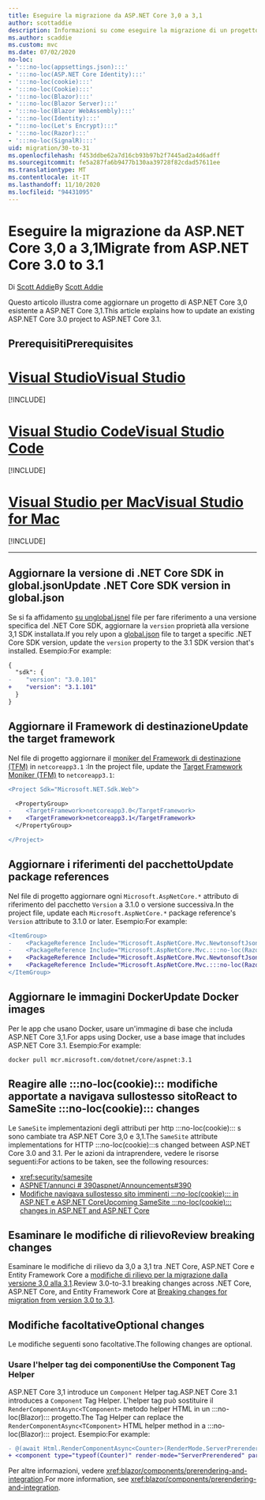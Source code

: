 ```yaml
---
title: Eseguire la migrazione da ASP.NET Core 3,0 a 3,1
author: scottaddie
description: Informazioni su come eseguire la migrazione di un progetto ASP.NET Core 3,0 ASP.NET Core 3,1.
ms.author: scaddie
ms.custom: mvc
ms.date: 07/02/2020
no-loc:
- ':::no-loc(appsettings.json):::'
- ':::no-loc(ASP.NET Core Identity):::'
- ':::no-loc(cookie):::'
- ':::no-loc(Cookie):::'
- ':::no-loc(Blazor):::'
- ':::no-loc(Blazor Server):::'
- ':::no-loc(Blazor WebAssembly):::'
- ':::no-loc(Identity):::'
- ":::no-loc(Let's Encrypt):::"
- ':::no-loc(Razor):::'
- ':::no-loc(SignalR):::'
uid: migration/30-to-31
ms.openlocfilehash: f453ddbe62a7d16cb93b97b2f7445ad2a4d6adff
ms.sourcegitcommit: fe5a287fa6b9477b130aa39728f82cdad57611ee
ms.translationtype: MT
ms.contentlocale: it-IT
ms.lasthandoff: 11/10/2020
ms.locfileid: "94431095"
---
```

# <a name="migrate-from-aspnet-core-30-to-31"></a><span data-ttu-id="bfe38-103">Eseguire la migrazione da ASP.NET Core 3,0 a 3,1</span><span class="sxs-lookup"><span data-stu-id="bfe38-103">Migrate from ASP.NET Core 3.0 to 3.1</span></span>

<span data-ttu-id="bfe38-104">Di [Scott Addie](https://github.com/scottaddie)</span><span class="sxs-lookup"><span data-stu-id="bfe38-104">By [Scott Addie](https://github.com/scottaddie)</span></span>

<span data-ttu-id="bfe38-105">Questo articolo illustra come aggiornare un progetto di ASP.NET Core 3,0 esistente a ASP.NET Core 3,1.</span><span class="sxs-lookup"><span data-stu-id="bfe38-105">This article explains how to update an existing ASP.NET Core 3.0 project to ASP.NET Core 3.1.</span></span>

## <a name="prerequisites"></a><span data-ttu-id="bfe38-106">Prerequisiti</span><span class="sxs-lookup"><span data-stu-id="bfe38-106">Prerequisites</span></span>

# <a name="visual-studio"></a>[<span data-ttu-id="bfe38-107">Visual Studio</span><span class="sxs-lookup"><span data-stu-id="bfe38-107">Visual Studio</span></span>](#tab/visual-studio)

[!INCLUDE[](~/includes/net-core-prereqs-vs-3.1.md)]

# <a name="visual-studio-code"></a>[<span data-ttu-id="bfe38-108">Visual Studio Code</span><span class="sxs-lookup"><span data-stu-id="bfe38-108">Visual Studio Code</span></span>](#tab/visual-studio-code)

[!INCLUDE[](~/includes/net-core-prereqs-vsc-3.1.md)]

# <a name="visual-studio-for-mac"></a>[<span data-ttu-id="bfe38-109">Visual Studio per Mac</span><span class="sxs-lookup"><span data-stu-id="bfe38-109">Visual Studio for Mac</span></span>](#tab/visual-studio-mac)

[!INCLUDE[](~/includes/net-core-prereqs-mac-3.1.md)]

---

## <a name="update-net-core-sdk-version-in-globaljson"></a><span data-ttu-id="bfe38-110">Aggiornare la versione di .NET Core SDK in global.json</span><span class="sxs-lookup"><span data-stu-id="bfe38-110">Update .NET Core SDK version in global.json</span></span>

<span data-ttu-id="bfe38-111">Se si fa affidamento [ su unglobal.jsnel](/dotnet/core/tools/global-json) file per fare riferimento a una versione specifica del .NET Core SDK, aggiornare la `version` proprietà alla versione 3,1 SDK installata.</span><span class="sxs-lookup"><span data-stu-id="bfe38-111">If you rely upon a [global.json](/dotnet/core/tools/global-json) file to target a specific .NET Core SDK version, update the `version` property to the 3.1 SDK version that's installed.</span></span> <span data-ttu-id="bfe38-112">Esempio:</span><span class="sxs-lookup"><span data-stu-id="bfe38-112">For example:</span></span>

```diff
{
  "sdk": {
-    "version": "3.0.101"
+    "version": "3.1.101"
  }
}
```

## <a name="update-the-target-framework"></a><span data-ttu-id="bfe38-113">Aggiornare il Framework di destinazione</span><span class="sxs-lookup"><span data-stu-id="bfe38-113">Update the target framework</span></span>

<span data-ttu-id="bfe38-114">Nel file di progetto aggiornare il [moniker del Framework di destinazione (TFM)](/dotnet/standard/frameworks) in `netcoreapp3.1` :</span><span class="sxs-lookup"><span data-stu-id="bfe38-114">In the project file, update the [Target Framework Moniker (TFM)](/dotnet/standard/frameworks) to `netcoreapp3.1`:</span></span>

```diff
<Project Sdk="Microsoft.NET.Sdk.Web">

  <PropertyGroup>
-    <TargetFramework>netcoreapp3.0</TargetFramework>
+    <TargetFramework>netcoreapp3.1</TargetFramework>
  </PropertyGroup>

</Project>
```

## <a name="update-package-references"></a><span data-ttu-id="bfe38-115">Aggiornare i riferimenti del pacchetto</span><span class="sxs-lookup"><span data-stu-id="bfe38-115">Update package references</span></span>

<span data-ttu-id="bfe38-116">Nel file di progetto aggiornare ogni `Microsoft.AspNetCore.*` attributo di riferimento del pacchetto `Version` a 3.1.0 o versione successiva.</span><span class="sxs-lookup"><span data-stu-id="bfe38-116">In the project file, update each `Microsoft.AspNetCore.*` package reference's `Version` attribute to 3.1.0 or later.</span></span> <span data-ttu-id="bfe38-117">Esempio:</span><span class="sxs-lookup"><span data-stu-id="bfe38-117">For example:</span></span>

```diff
<ItemGroup>
-    <PackageReference Include="Microsoft.AspNetCore.Mvc.NewtonsoftJson" Version="3.0.0" />
-    <PackageReference Include="Microsoft.AspNetCore.Mvc.:::no-loc(Razor):::.RuntimeCompilation" Version="3.0.0" Condition="'$(Configuration)' == 'Debug'" />
+    <PackageReference Include="Microsoft.AspNetCore.Mvc.NewtonsoftJson" Version="3.1.1" />
+    <PackageReference Include="Microsoft.AspNetCore.Mvc.:::no-loc(Razor):::.RuntimeCompilation" Version="3.1.1" Condition="'$(Configuration)' == 'Debug'" />
</ItemGroup>
```

## <a name="update-docker-images"></a><span data-ttu-id="bfe38-118">Aggiornare le immagini Docker</span><span class="sxs-lookup"><span data-stu-id="bfe38-118">Update Docker images</span></span>

<span data-ttu-id="bfe38-119">Per le app che usano Docker, usare un'immagine di base che includa ASP.NET Core 3,1.</span><span class="sxs-lookup"><span data-stu-id="bfe38-119">For apps using Docker, use a base image that includes ASP.NET Core 3.1.</span></span> <span data-ttu-id="bfe38-120">Esempio:</span><span class="sxs-lookup"><span data-stu-id="bfe38-120">For example:</span></span>

```console
docker pull mcr.microsoft.com/dotnet/core/aspnet:3.1
```

## <a name="react-to-samesite-no-loccookie-changes"></a><span data-ttu-id="bfe38-121">Reagire alle :::no-loc(cookie)::: modifiche apportate a navigava sullostesso sito</span><span class="sxs-lookup"><span data-stu-id="bfe38-121">React to SameSite :::no-loc(cookie)::: changes</span></span>

<span data-ttu-id="bfe38-122">Le `SameSite` implementazioni degli attributi per http :::no-loc(cookie)::: s sono cambiate tra ASP.NET Core 3,0 e 3,1.</span><span class="sxs-lookup"><span data-stu-id="bfe38-122">The `SameSite` attribute implementations for HTTP :::no-loc(cookie):::s changed between ASP.NET Core 3.0 and 3.1.</span></span> <span data-ttu-id="bfe38-123">Per le azioni da intraprendere, vedere le risorse seguenti:</span><span class="sxs-lookup"><span data-stu-id="bfe38-123">For actions to be taken, see the following resources:</span></span>

* <xref:security/samesite>
* [<span data-ttu-id="bfe38-124">ASPNET/annunci # 390</span><span class="sxs-lookup"><span data-stu-id="bfe38-124">aspnet/Announcements#390</span></span>](https://github.com/aspnet/Announcements/issues/390)
* <span data-ttu-id="bfe38-125">[Modifiche navigava sullostesso sito imminenti :::no-loc(cookie)::: in ASP.NET e ASP.NET Core](https://devblogs.microsoft.com/aspnet/upcoming-samesite-:::no-loc(cookie):::-changes-in-asp-net-and-asp-net-core/)</span><span class="sxs-lookup"><span data-stu-id="bfe38-125">[Upcoming SameSite :::no-loc(cookie)::: changes in ASP.NET and ASP.NET Core](https://devblogs.microsoft.com/aspnet/upcoming-samesite-:::no-loc(cookie):::-changes-in-asp-net-and-asp-net-core/)</span></span>

## <a name="review-breaking-changes"></a><span data-ttu-id="bfe38-126">Esaminare le modifiche di rilievo</span><span class="sxs-lookup"><span data-stu-id="bfe38-126">Review breaking changes</span></span>

<span data-ttu-id="bfe38-127">Esaminare le modifiche di rilievo da 3,0 a 3,1 tra .NET Core, ASP.NET Core e Entity Framework Core a [modifiche di rilievo per la migrazione dalla versione 3,0 alla 3,1](/dotnet/core/compatibility/3.0-3.1).</span><span class="sxs-lookup"><span data-stu-id="bfe38-127">Review 3.0-to-3.1 breaking changes across .NET Core, ASP.NET Core, and Entity Framework Core at [Breaking changes for migration from version 3.0 to 3.1](/dotnet/core/compatibility/3.0-3.1).</span></span>

## <a name="optional-changes"></a><span data-ttu-id="bfe38-128">Modifiche facoltative</span><span class="sxs-lookup"><span data-stu-id="bfe38-128">Optional changes</span></span>

<span data-ttu-id="bfe38-129">Le modifiche seguenti sono facoltative.</span><span class="sxs-lookup"><span data-stu-id="bfe38-129">The following changes are optional.</span></span>

### <a name="use-the-component-tag-helper"></a><span data-ttu-id="bfe38-130">Usare l'helper tag dei componenti</span><span class="sxs-lookup"><span data-stu-id="bfe38-130">Use the Component Tag Helper</span></span>

<span data-ttu-id="bfe38-131">ASP.NET Core 3,1 introduce un `Component` Helper tag.</span><span class="sxs-lookup"><span data-stu-id="bfe38-131">ASP.NET Core 3.1 introduces a `Component` Tag Helper.</span></span> <span data-ttu-id="bfe38-132">L'helper tag può sostituire il `RenderComponentAsync<TComponent>` metodo helper HTML in un :::no-loc(Blazor)::: progetto.</span><span class="sxs-lookup"><span data-stu-id="bfe38-132">The Tag Helper can replace the `RenderComponentAsync<TComponent>` HTML helper method in a :::no-loc(Blazor)::: project.</span></span> <span data-ttu-id="bfe38-133">Esempio:</span><span class="sxs-lookup"><span data-stu-id="bfe38-133">For example:</span></span>

```diff
- @(await Html.RenderComponentAsync<Counter>(RenderMode.ServerPrerendered, new { IncrementAmount = 10 }))
+ <component type="typeof(Counter)" render-mode="ServerPrerendered" param-IncrementAmount="10" />
```

<span data-ttu-id="bfe38-134">Per altre informazioni, vedere <xref:blazor/components/prerendering-and-integration>.</span><span class="sxs-lookup"><span data-stu-id="bfe38-134">For more information, see <xref:blazor/components/prerendering-and-integration>.</span></span>
